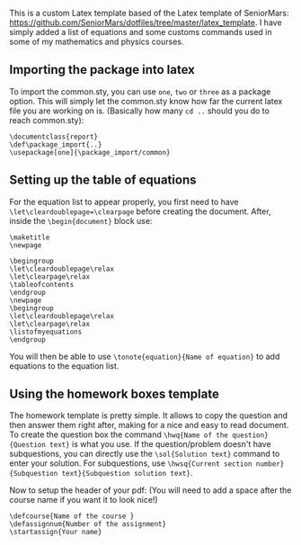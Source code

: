 This is a custom Latex template based of the Latex template of SeniorMars: https://github.com/SeniorMars/dotfiles/tree/master/latex_template.
I have simply added a list of equations and some customs commands used in some of my mathematics and physics courses.

## Importing the package into latex

To import the common.sty, you can use `one`, `two` or `three` as a package option. This will simply let the common.sty know how far the current latex file you are working on is. (Basically how many `cd ..` should you do to reach common.sty):

```
\documentclass{report}
\def\package_import{..}
\usepackage[one]{\package_import/common}
```

## Setting up the table of equations

For the equation list to appear properly, you first need to have `\let\cleardoublepage=\clearpage` before creating the document. After, inside the `\begin{document}` block use:

```
\maketitle
\newpage

\begingroup
\let\cleardoublepage\relax
\let\clearpage\relax
\tableofcontents
\endgroup
\newpage
\begingroup 
\let\cleardoublepage\relax
\let\clearpage\relax
\listofmyequations
\endgroup
```

You will then be able to use `\tonote{equation}{Name of equation}` to add equations to the equation list.

## Using the homework boxes template

The homework template is pretty simple. It allows to copy the question and then answer them right after, making for a nice and easy to read document. To create the question box the command `\hwq{Name of the question}{Question text}` is what you use. If the question/problem doesn't have subquestions, you can directly use the `\sol{Solution text}` command to enter your solution. For subquestions, use `\hwsq{Current section number}{Subquestion text}{Subquestion solution text}`.

Now to setup the header of your pdf: (You will need to add a space after the course name if you want it to look nice!)

```
\defcourse{Name of the course }
\defassignnum{Number of the assignment}
\startassign{Your name}
```
